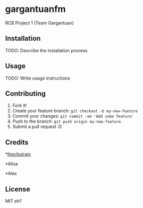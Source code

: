 # gargantuanfm
RCB Project 1 (Team Gargantuan)

## Installation

TODO: Describe the installation process

## Usage

TODO: Write usage instructions

## Contributing

1. Fork it!
2. Create your feature branch: `git checkout -b my-new-feature`
3. Commit your changes: `git commit -am 'Add some feature'`
4. Push to the branch: `git push origin my-new-feature`
5. Submit a pull request :D


## Credits

*[thechutrain](https://github.com/thechutrain)

*Alisa

*Alex

## License

MIT eh?